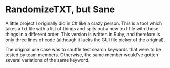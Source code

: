 # RandomizeTXT, but Sane
A little project I originally did in C# like a crazy person. This is a tool which takes a txt file with a list of things and spits out a new text file with those things in a different order. This version is written in Ruby, and therefore is only three lines of code (although it lacks the GUI file picker of the original).

The original use case was to shuffle test search keywords that were to be tested by team members. Otherwise, the same member would've gotten several variations of the same keyword.